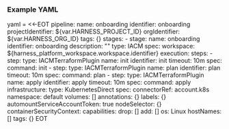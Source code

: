 ### Example YAML

 yaml = <<-EOT
  pipeline:
    name: onboarding
    identifier: onboarding
    projectIdentifier: ${var.HARNESS_PROJECT_ID}
    orgIdentifier: ${var.HARNESS_ORG_ID}
    tags: {}
    stages:
      - stage:
          name: onboarding
          identifier: onboarding
          description: ""
          type: IACM
          spec:
            workspace: ${harness_platform_workspace.workspace.identifier}
            execution:
              steps:
                - step:
                    type: IACMTerraformPlugin
                    name: init
                    identifier: init
                    timeout: 10m
                    spec:
                      command: init
                - step:
                    type: IACMTerraformPlugin
                    name: plan
                    identifier: plan
                    timeout: 10m
                    spec:
                      command: plan
                - step:
                    type: IACMTerraformPlugin
                    name: apply
                    identifier: apply
                    timeout: 10m
                    spec:
                      command: apply
            infrastructure:
              type: KubernetesDirect
              spec:
                connectorRef: account.k8s
                namespace: default
                volumes: []
                annotations: {}
                labels: {}
                automountServiceAccountToken: true
                nodeSelector: {}
                containerSecurityContext:
                  capabilities:
                    drop: []
                    add: []
                os: Linux
                hostNames: []
          tags: {}
  EOT
